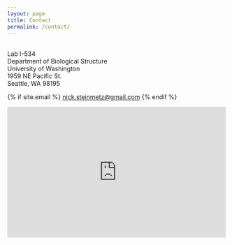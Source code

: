 ```yaml
---
layout: page
title: Contact
permalink: /contact/
---
```



<br>Lab I-534
<br>Department of Biological Structure
<br>University of Washington
<br>1959 NE Pacific St.
<br>Seattle, WA 98195

<p>{% if site.email %}
<a href="mailto:{{site.email}}"><i class="fa fa-envelope-o"></i> nick.steinmetz@gmail.com</a>
{% endif %}

<div class="mapouter"><div class="gmap_canvas"><iframe width="500" height="300" id="gmap_canvas" src="https://maps.google.com/maps?q=1959%20NE%20Pacific%20St&t=&z=15&ie=UTF8&iwloc=&output=embed" frameborder="0" scrolling="no" marginheight="0" marginwidth="0"></iframe><a href="https://www.pureblack.de">pure black</a></div><style>.mapouter{text-align:right;height:300px;width:500px;}.gmap_canvas {overflow:hidden;background:none!important;height:300px;width:500px;}</style></div>